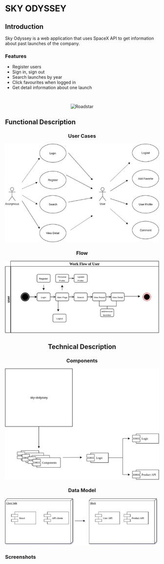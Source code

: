 # SKY ODYSSEY

## Introduction

Sky Odyssey is a web application that uses SpaceX API to get information about past launches of the company.

### Features

- Register users
- Sign in, sign out
- Search launches by year
- Click favourites when logged in
- Get detail information about one launch

<br>

<center>

![Roadstar](https://media.giphy.com/media/l4pTfBQTLOecArqSs/giphy.gif) </center>

## Functional Description

<center>

### User Cases

![User Cases](./user-cases.jpg)

### Flow

![Flow](./flow.jpg)


## Technical Description

### Components

![components](./components.jpg)

### Data Model

![block](./block.jpg)

</center>

### Screenshots

